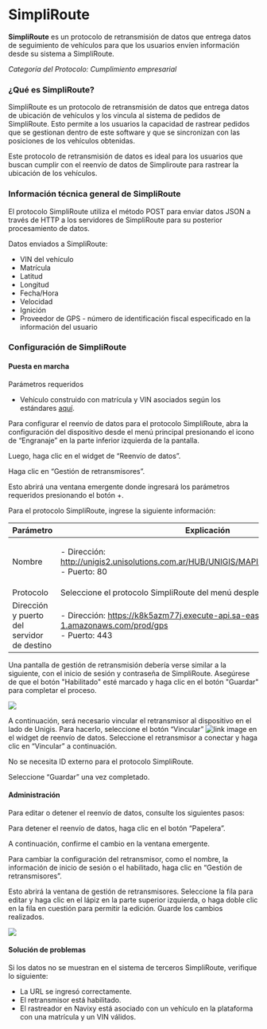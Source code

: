 # SimpliRoute

**SimpliRoute** es un protocolo de retransmisión de datos que entrega datos de seguimiento de vehículos para que los usuarios envíen información desde su sistema a SimpliRoute.

_Categoría del Protocolo: Cumplimiento empresarial_

### ¿Qué es SimpliRoute?

SimpliRoute es un protocolo de retransmisión de datos que entrega datos de ubicación de vehículos y los vincula al sistema de pedidos de SimpliRoute. Esto permite a los usuarios la capacidad de rastrear pedidos que se gestionan dentro de este software y que se sincronizan con las posiciones de los vehículos obtenidas.

Este protocolo de retransmisión de datos es ideal para los usuarios que buscan cumplir con el reenvío de datos de Simpliroute para rastrear la ubicación de los vehículos.

### Información técnica general de SimpliRoute

El protocolo SimpliRoute utiliza el método POST para enviar datos JSON a través de HTTP a los servidores de SimpliRoute para su posterior procesamiento de datos.

Datos enviados a SimpliRoute:

* VIN del vehículo
* Matrícula
* Latitud
* Longitud
* Fecha/Hora
* Velocidad
* Ignición
* Proveedor de GPS - número de identificación fiscal especificado en la información del usuario

### Configuración de SimpliRoute

#### Puesta en marcha

Parámetros requeridos

* Vehículo construido con matrícula y VIN asociados según los estándares [aquí](https://www.navixy.com/docs/user/web-interface-docs/fleet/).

Para configurar el reenvío de datos para el protocolo SimpliRoute, abra la configuración del dispositivo desde el menú principal presionando el icono de “Engranaje” en la parte inferior izquierda de la pantalla.

Luego, haga clic en el widget de “Reenvío de datos”.

Haga clic en “Gestión de retransmisores”.

Esto abrirá una ventana emergente donde ingresará los parámetros requeridos presionando el botón +.

Para el protocolo SimpliRoute, ingrese la siguiente información:

| Parámetro                                  | Explicación                                                                                                                                                                                         |
| ------------------------------------------ | --------------------------------------------------------------------------------------------------------------------------------------------------------------------------------------------------- |
| Nombre                                     | <p>- Dirección: <a href="http://unigis2.unisolutions.com.ar/HUB/UNIGIS/MAPI/SOAP/GPS/Service.asmx">http://unigis2.unisolutions.com.ar/HUB/UNIGIS/MAPI/SOAP/GPS/Service.asmx</a><br>- Puerto: 80</p> |
| Protocolo                                  | Seleccione el protocolo SimpliRoute del menú desplegable                                                                                                                                            |
| Dirección y puerto del servidor de destino | <p>- Dirección: <a href="https://k8k5azm77j.execute-api.sa-east-1.amazonaws.com/prod/gps">https://k8k5azm77j.execute-api.sa-east-1.amazonaws.com/prod/gps</a><br>- Puerto: 443</p>                  |

Una pantalla de gestión de retransmisión debería verse similar a la siguiente, con el inicio de sesión y contraseña de SimpliRoute. Asegúrese de que el botón "Habilitado" esté marcado y haga clic en el botón "Guardar" para completar el proceso.

![](https://www.navixy.com/wp-content/uploads/2022/10/pasted-image-0-2-600x115.png)

A continuación, será necesario vincular el retransmisor al dispositivo en el lado de Unigis. Para hacerlo, seleccione el botón “Vincular” ![link image](https://www.navixy.com/wp-content/uploads/2022/08/image-3.png) en el widget de reenvío de datos. Seleccione el retransmisor a conectar y haga clic en “Vincular” a continuación.

No se necesita ID externo para el protocolo SimpliRoute.

Seleccione “Guardar” una vez completado.

#### Administración

Para editar o detener el reenvío de datos, consulte los siguientes pasos:

Para detener el reenvío de datos, haga clic en el botón “Papelera”.

A continuación, confirme el cambio en la ventana emergente.

Para cambiar la configuración del retransmisor, como el nombre, la información de inicio de sesión o el habilitado, haga clic en “Gestión de retransmisores”.

Esto abrirá la ventana de gestión de retransmisores. Seleccione la fila para editar y haga clic en el lápiz en la parte superior izquierda, o haga doble clic en la fila en cuestión para permitir la edición. Guarde los cambios realizados.

![](https://www.navixy.com/wp-content/uploads/2022/10/pasted-image-0-1-600x116.png)

#### Solución de problemas

Si los datos no se muestran en el sistema de terceros SimpliRoute, verifique lo siguiente:

* La URL se ingresó correctamente.
* El retransmisor está habilitado.
* El rastreador en Navixy está asociado con un vehículo en la plataforma con una matrícula y un VIN válidos.
